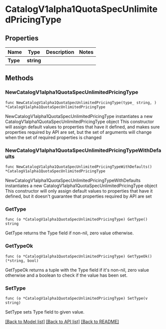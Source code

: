 # CatalogV1alpha1QuotaSpecUnlimitedPricingType

## Properties

Name | Type | Description | Notes
------------ | ------------- | ------------- | -------------
**Type** | **string** |  | 

## Methods

### NewCatalogV1alpha1QuotaSpecUnlimitedPricingType

`func NewCatalogV1alpha1QuotaSpecUnlimitedPricingType(type_ string, ) *CatalogV1alpha1QuotaSpecUnlimitedPricingType`

NewCatalogV1alpha1QuotaSpecUnlimitedPricingType instantiates a new CatalogV1alpha1QuotaSpecUnlimitedPricingType object
This constructor will assign default values to properties that have it defined,
and makes sure properties required by API are set, but the set of arguments
will change when the set of required properties is changed

### NewCatalogV1alpha1QuotaSpecUnlimitedPricingTypeWithDefaults

`func NewCatalogV1alpha1QuotaSpecUnlimitedPricingTypeWithDefaults() *CatalogV1alpha1QuotaSpecUnlimitedPricingType`

NewCatalogV1alpha1QuotaSpecUnlimitedPricingTypeWithDefaults instantiates a new CatalogV1alpha1QuotaSpecUnlimitedPricingType object
This constructor will only assign default values to properties that have it defined,
but it doesn't guarantee that properties required by API are set

### GetType

`func (o *CatalogV1alpha1QuotaSpecUnlimitedPricingType) GetType() string`

GetType returns the Type field if non-nil, zero value otherwise.

### GetTypeOk

`func (o *CatalogV1alpha1QuotaSpecUnlimitedPricingType) GetTypeOk() (*string, bool)`

GetTypeOk returns a tuple with the Type field if it's non-nil, zero value otherwise
and a boolean to check if the value has been set.

### SetType

`func (o *CatalogV1alpha1QuotaSpecUnlimitedPricingType) SetType(v string)`

SetType sets Type field to given value.



[[Back to Model list]](../README.md#documentation-for-models) [[Back to API list]](../README.md#documentation-for-api-endpoints) [[Back to README]](../README.md)


